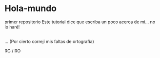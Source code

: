 # Hola-mundo
primer repositorio
Este tutorial dice que escriba un poco acerca de mi... no lo haré!

<br>... (Por cierto correjí mis faltas de ortografía)

RG / RO
